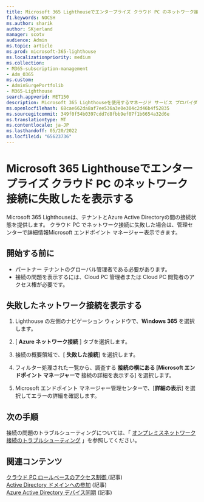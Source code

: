 ```yaml
---
title: Microsoft 365 Lighthouseでエンタープライズ クラウド PC のネットワーク接続に失敗したを表示する
f1.keywords: NOCSH
ms.author: sharik
author: SKjerland
manager: scotv
audience: Admin
ms.topic: article
ms.prod: microsoft-365-lighthouse
ms.localizationpriority: medium
ms.collection:
- M365-subscription-management
- Adm_O365
ms.custom:
- AdminSurgePortfolib
- M365-Lighthouse
search.appverid: MET150
description: Microsoft 365 Lighthouseを使用するマネージド サービス プロバイダー (MSP) の場合は、エンタープライズ クラウド PC でネットワーク接続に失敗したことを確認する方法について説明します。
ms.openlocfilehash: 68cae662da8af7ee536a3e0e304c2d46b4f52835
ms.sourcegitcommit: 349f0f54b0397cdd7d8fbb9ef07f1b6654a32d6e
ms.translationtype: MT
ms.contentlocale: ja-JP
ms.lasthandoff: 05/20/2022
ms.locfileid: "65623736"
---
```

# <a name="view-an-enterprise-cloud-pc-failed-network-connection-in-microsoft-365-lighthouse"></a>Microsoft 365 Lighthouseでエンタープライズ クラウド PC のネットワーク接続に失敗したを表示する

Microsoft 365 Lighthouseは、テナントとAzure Active Directoryの間の接続状態を提供します。 クラウド PC でネットワーク接続に失敗した場合は、管理センターで詳細情報Microsoft エンドポイント マネージャー表示できます。

## <a name="before-you-begin"></a>開始する前に

- パートナー テナントのグローバル管理者である必要があります。
- 接続の問題を表示するには、Cloud PC 管理者または Cloud PC 閲覧者のアクセス権が必要です。

## <a name="view-a-failed-network-connection"></a>失敗したネットワーク接続を表示する

1. Lighthouse の左側のナビゲーション ウィンドウで、**Windows 365** を選択します。

2. [ **Azure ネットワーク接続** ] タブを選択します。

3. 接続の概要領域で、[ **失敗した接続**] を選択します。

4. フィルター処理された一覧から、調査する **接続の横にある [Microsoft エンドポイント マネージャーで** 接続の詳細を表示する] を選択します。

5. Microsoft エンドポイント マネージャー管理センターで、[**詳細の表示**] を選択してエラーの詳細を確認します。

## <a name="next-steps"></a>次の手順

接続の問題のトラブルシューティングについては、「 [オンプレミスネットワーク接続のトラブルシューティング](/windows-365/enterprise/troubleshoot-on-premises-network-connection) 」を参照してください。

## <a name="related-content"></a>関連コンテンツ

[クラウド PC ロールベースのアクセス制御 ](/windows-365/enterprise/role-based-access)(記事)\
[Active Directory ドメインへの参加](/windows-365/enterprise/troubleshoot-on-premises-network-connection#active-directory-domain-join) (記事)\
[Azure Active Directory デバイス同期](/windows-365/enterprise/troubleshoot-on-premises-network-connection#azure-active-directory-device-sync) (記事)
